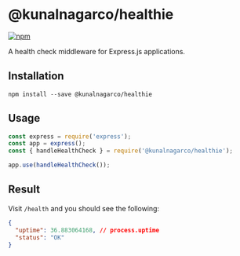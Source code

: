# @kunalnagarco/healthie

[![npm](https://badgen.net/npm/v/@kunalnagarco/healthie)](https://www.npmjs.com/package/@kunalnagarco/healthie)

A health check middleware for Express.js applications.

## Installation

```
npm install --save @kunalnagarco/healthie
```

## Usage

```js
const express = require('express');
const app = express();
const { handleHealthCheck } = require('@kunalnagarco/healthie');

app.use(handleHealthCheck());
```

## Result

Visit `/health` and you should see the following:

```json
{
  "uptime": 36.883064168, // process.uptime
  "status": "OK"
}
```
